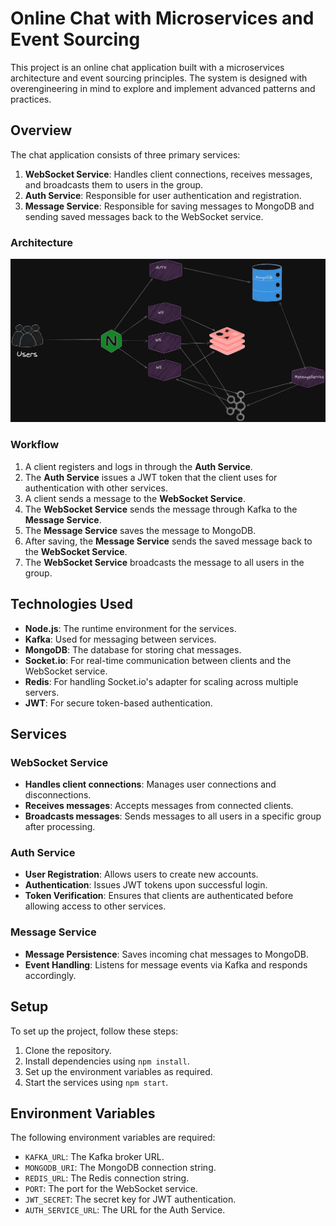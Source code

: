 # Online Chat with Microservices and Event Sourcing

This project is an online chat application built with a microservices architecture and event sourcing principles. The system is designed with overengineering in mind to explore and implement advanced patterns and practices.

## Overview

The chat application consists of three primary services:

1. **WebSocket Service**: Handles client connections, receives messages, and broadcasts them to users in the group.
2. **Auth Service**: Responsible for user authentication and registration.
3. **Message Service**: Responsible for saving messages to MongoDB and sending saved messages back to the WebSocket service.

### Architecture

![Architecture Diagram](./docs/architecture.png)

### Workflow

1. A client registers and logs in through the **Auth Service**.
2. The **Auth Service** issues a JWT token that the client uses for authentication with other services.
3. A client sends a message to the **WebSocket Service**.
4. The **WebSocket Service** sends the message through Kafka to the **Message Service**.
5. The **Message Service** saves the message to MongoDB.
6. After saving, the **Message Service** sends the saved message back to the **WebSocket Service**.
7. The **WebSocket Service** broadcasts the message to all users in the group.

## Technologies Used

- **Node.js**: The runtime environment for the services.
- **Kafka**: Used for messaging between services.
- **MongoDB**: The database for storing chat messages.
- **Socket.io**: For real-time communication between clients and the WebSocket service.
- **Redis**: For handling Socket.io's adapter for scaling across multiple servers.
- **JWT**: For secure token-based authentication.

## Services

### WebSocket Service

- **Handles client connections**: Manages user connections and disconnections.
- **Receives messages**: Accepts messages from connected clients.
- **Broadcasts messages**: Sends messages to all users in a specific group after processing.

### Auth Service

- **User Registration**: Allows users to create new accounts.
- **Authentication**: Issues JWT tokens upon successful login.
- **Token Verification**: Ensures that clients are authenticated before allowing access to other services.

### Message Service

- **Message Persistence**: Saves incoming chat messages to MongoDB.
- **Event Handling**: Listens for message events via Kafka and responds accordingly.

## Setup

To set up the project, follow these steps:

1. Clone the repository.
2. Install dependencies using `npm install`.
3. Set up the environment variables as required.
4. Start the services using `npm start`.

## Environment Variables

The following environment variables are required:

- `KAFKA_URL`: The Kafka broker URL.
- `MONGODB_URI`: The MongoDB connection string.
- `REDIS_URL`: The Redis connection string.
- `PORT`: The port for the WebSocket service.
- `JWT_SECRET`: The secret key for JWT authentication.
- `AUTH_SERVICE_URL`: The URL for the Auth Service.